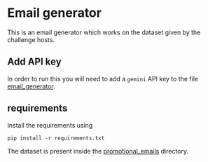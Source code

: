 # Email generator

This is an email generator which works on the dataset given by the challenge hosts. 

## Add API key

In order to run this you will need to add a `gemini` API key to the file [email_generator](./email_generator.py).

## requirements

Install the requirements using

    pip install -r requirements.txt


The dataset is present inside the [promotional_emails](./promotional_emails) directory.
